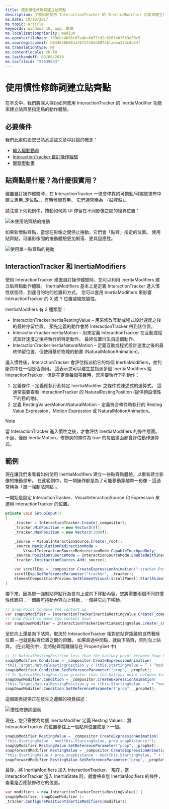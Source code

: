 ```yaml
---
title: 使用慣性修飾詞建立貼齊點
description: 了解如何使用 InteractionTracker 的 InertiaModifier 功能來建立貼齊至指定點的動作體驗。
ms.date: 10/10/2017
ms.topic: article
keywords: windows 10, uwp, 動畫
ms.localizationpriority: medium
ms.openlocfilehash: f99ebc4b98c87a4bc6d77fd2c626f481563e50c5
ms.sourcegitcommit: b034650b684a767274d5d88746faeea373c8e34f
ms.translationtype: MT
ms.contentlocale: zh-TW
ms.lasthandoff: 03/06/2019
ms.locfileid: "57639633"
---
```

# <a name="create-snap-points-with-inertia-modifiers"></a>使用慣性修飾詞建立貼齊點

在本文中，我們將深入探討如何使用 InteractionTracker 的 InertiaModifier 功能來建立貼齊至指定點的動作體驗。

## <a name="prerequisites"></a>必要條件

我們此處假設您已熟悉這些文章中討論的概念：

- [輸入驅動動畫](input-driven-animations.md)
- [InteractionTracker 自訂操作經驗](interaction-tracker-manipulations.md)
- [關聯型動畫](relation-animations.md)

## <a name="what-are-snap-points-and-why-are-they-useful"></a>貼齊點是什麼？為什麼很實用？

建置自訂操作體驗時，在 InteractionTracker 一律會停靠的可捲動/可縮放畫布中建立專用_定位點_，有時候很有用。 它們通常稱為 _「貼齊點」_。

請注意下列範例中，捲動如何將 UI 停留在不同影像之間的怪異位置：

![未使用貼齊點的捲動](images/animation/snap-points-none.gif)

如果新增貼齊點，當您在影像之間停止捲動，它們會「貼齊」指定的位置。 使用貼齊點，可讓影像間的捲動體驗更加俐落、更具回應性。

![使用單一貼齊點的捲動](images/animation/snap-points-single.gif)

## <a name="interactiontracker-and-inertiamodifiers"></a>InteractionTracker 和 InertiaModifiers

使用 InteractionTracker 建置自訂操作體驗時，您可以利用 InertiaModifiers 建立貼齊點動作體驗。 InertiaModifiers 基本上是定義 InteractionTracker 進入慣性狀態時，到達目的地的位置和方式。 您可以套用 InertiaModifiers 來影響 InteractionTracker 的 X 或 Y 位置或縮放屬性。

InertiaModifiers 有 3 種類型：

- InteractionTrackerInertiaRestingValue – 用來修改互動或程式設計速度之後的最終停留位置。 預先定義的動作會將 InteractionTracker 帶到該位置。
- InteractionTrackerInertiaMotion – 用來定義 InteractionTracker 在互動或程式設計速度之後將執行的特定動作。 最終位置衍生自這個動作。
- InteractionTrackerInertiaNaturalMotion – 定義互動或程式設計速度之後的最終停留位置，但使用基於物理的動畫 (NaturalMotionAnimation)。

進入慣性後，InteractionTracker 會評估指派給它的每個 InertiaModifiers，並判斷其中任一個是否適用。 這表示您可以建立並指派多個 InertiaModifiers 給 InteractionTracker，但是在定義每個項目時，您需要執行下列動作：

1. 定義條件 – 定義應執行此特定 InertiaModifier 之條件式陳述式的運算式。 這通常需要查看 InteractionTracker 的 NaturalRestingPosition (提供預設慣性下的目的地)。
1. 定義 RestingValue/Motion/NaturalMotion – 定義符合條件時執行的 Resting Value Expression、Motion Expression 或 NaturalMotionAnimation。

> [!NOTE]
> 當 InteractionTracker 進入慣性之後，才會評估 InertiaModifiers 的條件層面。 不過，僅限 InertiaMotion，修飾詞的條件為 true 的每個畫面都會評估動作運算式。

## <a name="example"></a>範例

現在讓我們來看看如何使用 InertiaModifiers 建立一些貼齊點體驗，以重新建立影像的捲動畫布。 在此範例中，每一項操作都是為了可能移動穿越單一影像 – 這通常稱為「單一強制貼齊點」。

一開始是設定 InteractionTracker、VisualInteractionSource 和 Expression 來運用 InteractionTracker 的位置。

```csharp
private void SetupInput()
{
    _tracker = InteractionTracker.Create(_compositor);
    _tracker.MinPosition = new Vector3(0f);
    _tracker.MaxPosition = new Vector3(3000f);

    _source = VisualInteractionSource.Create(_root);
    _source.ManipulationRedirectionMode =
        VisualInteractionSourceRedirectionMode.CapableTouchpadOnly;
    _source.PositionYSourceMode = InteractionSourceMode.EnabledWithInertia;
    _tracker.InteractionSources.Add(_source);

    var scrollExp = _compositor.CreateExpressionAnimation("-tracker.Position.Y");
    scrollExp.SetReferenceParameter("tracker", _tracker);
    ElementCompositionPreview.GetElementVisual(scrollPanel).StartAnimation("Offset.Y", scrollExp);
}
```

接下來，因為單一強制貼齊點行為會向上或向下移動內容，您將需要兩個不同的慣性修飾詞：一個將可捲動內容向上移動，一個將它向下移動。

```csharp
// Snap-Point to move the content up
var snapUpModifier = InteractionTrackerInertiaRestingValue.Create(_compositor);
// Snap-Point to move the content down
var snapDownModifier = InteractionTrackerInertiaRestingValue.Create(_compositor);
```

至於向上還是向下貼齊，取決於 InteractionTracker 相對於貼齊距離的自然著陸位置 – 也就是貼齊位置之間的距離。 如果超過中間點，就向下貼齊，否則向上貼齊。 (在此範例中，您將貼齊距離儲存在 PropertySet 中)

```csharp
// Is NaturalRestingPosition less than the halfway point between Snap Points?
snapUpModifier.Condition = _compositor.CreateExpressionAnimation(
"this.Target.NaturalRestingPosition.y < (this.StartingValue – ” + “mod(this.StartingValue, prop.snapDistance) + prop.snapDistance / 2)");
snapUpModifier.Condition.SetReferenceParameter("prop", _propSet);
// Is NaturalRestingPosition greater than the halfway point between Snap Points?
snapDownModifier.Condition = _compositor.CreateExpressionAnimation(
"this.Target.NaturalRestingPosition.y >= (this.StartingValue – ” + “mod(this.StartingValue, prop.snapDistance) + prop.snapDistance / 2)");
snapDownModifier.Condition.SetReferenceParameter("prop", _propSet);
```

這個圖表提供正在發生之邏輯的視覺描述：

![慣性修飾詞圖表](images/animation/inertia-modifier-diagram.png)

現在，您只需要為每個 InertiaModifier 定義 Resting Values：將 InteractionTracker 的位置移往上一個貼齊位置或是下一個。

```csharp
snapUpModifier.RestingValue = _compositor.CreateExpressionAnimation(
"this.StartingValue - mod(this.StartingValue, prop.snapDistance)");
snapUpModifier.RestingValue.SetReferenceParameter("prop", _propSet);
snapForwardModifier.RestingValue = _compositor.CreateExpressionAnimation(
"this.StartingValue + prop.snapDistance - mod(this.StartingValue, ” + “prop.snapDistance)");
snapForwardModifier.RestingValue.SetReferenceParameter("prop", _propSet);
```

最後，將 InertiaModifiers 加入 InteractionTracker。 現在，當 InteractionTracker 進入 InertiaState 時，就會檢查您 InertiaModifiers 的條件，查看是否應該修改它的位置。

```csharp
var modifiers = new InteractionTrackerInertiaRestingValue[] { 
snapUpModifier, snapDownModifier };
_tracker.ConfigurePositionYInertiaModifiers(modifiers);
```